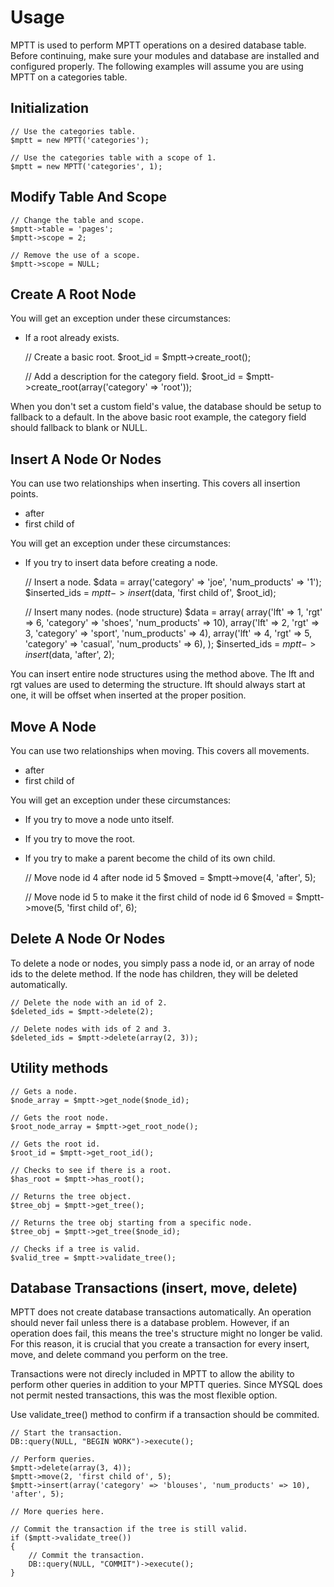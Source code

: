 # Usage

MPTT is used to perform MPTT operations on a desired database table. Before continuing, make sure your modules and database are installed and configured properly. The following examples will assume you are using MPTT on a categories table.

## Initialization

    // Use the categories table.
    $mptt = new MPTT('categories');

    // Use the categories table with a scope of 1.
    $mptt = new MPTT('categories', 1);

## Modify Table And Scope

    // Change the table and scope.
    $mptt->table = 'pages';
    $mptt->scope = 2;

    // Remove the use of a scope.
    $mptt->scope = NULL;

## Create A Root Node

You will get an exception under these circumstances:

 - If a root already exists.

    // Create a basic root.
    $root_id = $mptt->create_root();

    // Add a description for the category field.
    $root_id = $mptt->create_root(array('category' => 'root'));

When you don't set a custom field's value, the database should be setup to fallback to a default. In the above basic root example, the category field should fallback to blank or NULL.

## Insert A Node Or Nodes

You can use two relationships when inserting. This covers all insertion points.

 - after
 - first child of

You will get an exception under these circumstances:

 - If you try to insert data before creating a node.

    // Insert a node.
    $data = array('category' => 'joe', 'num_products' => '1');
    $inserted_ids = $mptt->insert($data, 'first child of', $root_id);

    // Insert many nodes. (node structure)
    $data = array(
        array('lft' => 1, 'rgt' => 6, 'category' => 'shoes', 'num_products' => 10),
        array('lft' => 2, 'rgt' => 3, 'category' => 'sport', 'num_products' => 4),
        array('lft' => 4, 'rgt' => 5, 'category' => 'casual', 'num_products' => 6),
    );
    $inserted_ids = $mptt->insert($data, 'after', 2);

You can insert entire node structures using the method above. The lft and rgt values are used to determing the structure. lft should always start at one, it will be offset when inserted at the proper position.

## Move A Node

You can use two relationships when moving. This covers all movements.

 - after
 - first child of

You will get an exception under these circumstances:

 - If you try to move a node unto itself.
 - If you try to move the root.
 - If you try to make a parent become the child of its own child.

    // Move node id 4 after node id 5
    $moved = $mptt->move(4, 'after', 5);

    // Move node id 5 to make it the first child of node id 6
    $moved = $mptt->move(5, 'first child of', 6);

## Delete A Node Or Nodes

To delete a node or nodes, you simply pass a node id, or an array of node ids to the delete method. If the node has children, they will be deleted automatically.

    // Delete the node with an id of 2.
    $deleted_ids = $mptt->delete(2);

    // Delete nodes with ids of 2 and 3.
    $deleted_ids = $mptt->delete(array(2, 3));

## Utility methods

    // Gets a node.
    $node_array = $mptt->get_node($node_id);

    // Gets the root node.
    $root_node_array = $mptt->get_root_node();

    // Gets the root id.
    $root_id = $mptt->get_root_id();

    // Checks to see if there is a root.
    $has_root = $mptt->has_root();

    // Returns the tree object.
    $tree_obj = $mptt->get_tree();

    // Returns the tree obj starting from a specific node.
    $tree_obj = $mptt->get_tree($node_id);

    // Checks if a tree is valid.
    $valid_tree = $mptt->validate_tree();

## Database Transactions (insert, move, delete)

MPTT does not create database transactions automatically. An operation should never fail unless there is a database problem. However, if an operation does fail, this means the tree's structure might no longer be valid. For this reason, it is crucial that you create a transaction for every insert, move, and delete command you perform on the tree.

Transactions were not direcly included in MPTT to allow the ability to perform other queries in addition to your MPTT queries. Since MYSQL does not permit nested transactions, this was the most flexible option.

Use validate_tree() method to confirm if a transaction should be commited.

    // Start the transaction.
    DB::query(NULL, "BEGIN WORK")->execute();

    // Perform queries.
    $mptt->delete(array(3, 4));
    $mptt->move(2, 'first child of', 5);
    $mptt->insert(array('category' => 'blouses', 'num_products' => 10), 'after', 5);

    // More queries here.

    // Commit the transaction if the tree is still valid.
    if ($mptt->validate_tree())
    {
        // Commit the transaction.
        DB::query(NULL, "COMMIT")->execute();
    }
